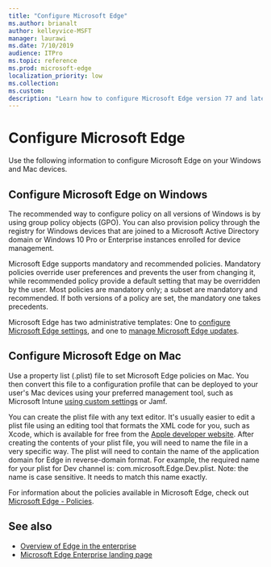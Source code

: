 ```yaml
---
title: "Configure Microsoft Edge"
ms.author: brianalt
author: kelleyvice-MSFT
manager: laurawi
ms.date: 7/10/2019
audience: ITPro
ms.topic: reference
ms.prod: microsoft-edge
localization_priority: low
ms.collection:
ms.custom:
description: "Learn how to configure Microsoft Edge version 77 and later on Windows and Mac"
---
```


# Configure Microsoft Edge
Use the following information to configure Microsoft Edge on your Windows and Mac devices.

## Configure Microsoft Edge on Windows

The recommended way to configure policy on all versions of Windows is by using group policy objects (GPO). You can also provision policy through the  registry for Windows devices that are joined to a Microsoft Active Directory domain or Windows 10 Pro or Enterprise instances enrolled for device management.

Microsoft Edge supports mandatory and recommended policies. Mandatory policies override user preferences and prevents the user from changing it, while recommended policy provide a default setting that may be overridden by the user. Most policies are mandatory only; a subset are mandatory and recommended. If both versions of a policy are set, the mandatory one takes precedents.

Microsoft Edge has two administrative templates: One to [configure Microsoft Edge settings](microsoft-edge-policies.md), and one to [manage Microsoft Edge updates](microsoft-edge-update-policies.md).

## Configure Microsoft Edge on Mac
Use a property list (.plist) file to set Microsoft Edge policies on Mac. You then convert this file to a configuration profile that can be deployed to your user's Mac devices using your preferred management tool, such as Microsoft Intune [using custom settings](https://docs.microsoft.com/intune/custom-settings-macos) or Jamf.

You can create the plist file with any text editor. It's usually easier to edit a plist file using an editing tool that formats the XML code for you, such as Xcode, which is available for free from the [Apple developer website](https://developer.apple.com). After creating the contents of your plist file, you will need to name the file in a very specific way. The plist will need to contain the name of the application domain for Edge in reverse-domain format. For example, the required name for your plist for Dev channel is:  com.microsoft.Edge.Dev.plist. Note: the name is case sensitive. It needs to match this name exactly.

For information about the policies available in Microsoft Edge, check out [Microsoft Edge - Policies](microsoft-edge-policies.md).

## See also

- [Overview of Edge in the enterprise](overview-edge-in-the-enterprise.md)
- [Microsoft Edge Enterprise landing page](https://aka.ms/EdgeEnterprise)
